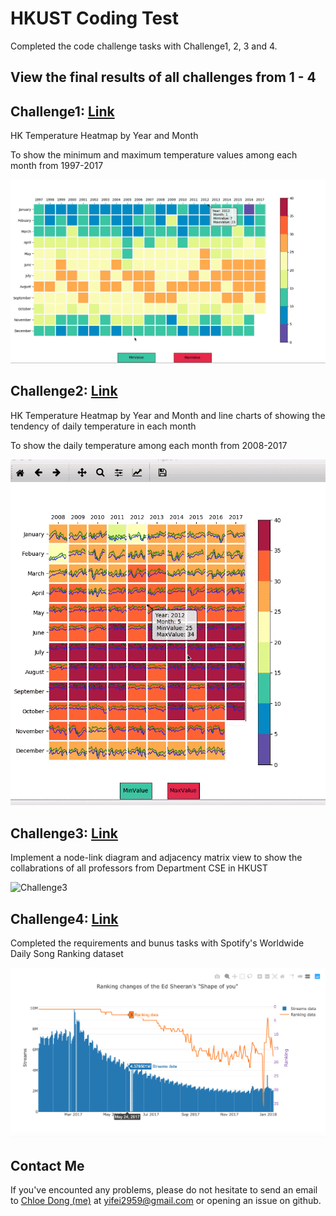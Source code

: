 # HKUST Coding Test
Completed the code challenge tasks with Challenge1, 2, 3 and 4.

## View the final results of all challenges from 1 - 4

## Challenge1: [Link](./Challenge1/README.md)

HK Temperature Heatmap by Year and Month

To show the minimum and maximum temperature values among each month from 1997-2017

![Challenge1](./Challenge1/challenge01.gif)


## Challenge2: [Link](./Challenge2/README.md)

HK Temperature Heatmap by Year and Month and line charts of showing the tendency of daily temperature in each month

To show the daily temperature among each month from 2008-2017

![Challenge2](./Challenge2/Challenge02.gif)

## Challenge3: [Link](./Challenge3/README.md)

Implement a node-link diagram and adjacency matrix view to show the collabrations of all professors from Department CSE in HKUST

![Challenge3](./Challenge3/challenge03.gif)

## Challenge4: [Link](./Challenge4/README.md)

Completed the requirements and bunus tasks with Spotify's Worldwide Daily Song Ranking dataset

![Challenge4](./Challenge4/img/question04.png)

## Contact Me
If you've encounted any problems, please do not hesitate to send an email to [Chloe Dong (me)](https://github.com/yifeidongchloe) at yifei2959@gmail.com or opening an issue on github.
